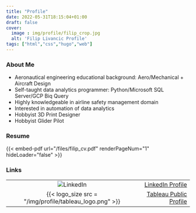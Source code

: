 ```yaml
---
title: "Profile"
date: 2022-05-31T18:15:04+01:00
draft: false
cover:
  image : img/profile/filip_crop.jpg
  alt: 'Filip Livancic Profile'
tags: ["html","css","hugo","web"]
---
```


### About Me

- Aeronautical engineering educational background: Aero/Mechanical + Aircraft Design
- Self-taught data analytics programmer: Python/Microsoft SQL Server/GCP Biq Query
- Highly knowledgeable in airline safety management domain
- Interested in automation of data analytics
- Hobbyist 3D Print Designer
- Hobbyist Glider Pilot

### Resume
{{< embed-pdf url="/files/filip_cv.pdf" renderPageNum="1" hideLoader="false" >}}

### Links

|            |             |
| :--------: | ----------: |
![LinkedIn](https://img.shields.io/badge/linkedin-%230077B5.svg?style=for-the-badge&logo=linkedin&logoColor=white)  |  [LinkedIn Profile](https://www.linkedin.com/in/filip-livancic/) 
{{< logo_size src = "/img/profile/tableau_logo.png" >}} | [Tableau Public Profile](https://public.tableau.com/app/profile/filip.livancic)

